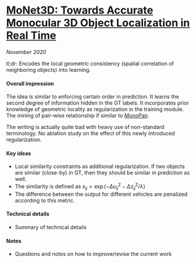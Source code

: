 # [MoNet3D: Towards Accurate Monocular 3D Object Localization in Real Time](https://arxiv.org/abs/2006.16007)

_November 2020_

tl;dr: Encodes the local geometric consistency (spatial correlation of neighboring objects) into learning.

#### Overall impression
The idea is similar to enforcing certain order in prediction. It learns the second degree of information hidden in the GT labels. It incorporates prior knowledge of geometric locality as regularization in the training module. The mining of pair-wise relationship if similar to [MonoPair](monopair.md).

The writing is actually quite bad with heavy use of non-standard terminology. No ablation study on the effect of this newly introduced regularization.

#### Key ideas
- Local similarity constraints as additional regularization. If two objects are similar (close-by) in GT, then they should be similar in prediction as well. 
- The similarity is defined as $s_{ij} = \exp (-\Delta u_{ij}^2 - \Delta z_{ij}^2/\lambda)$
- The difference between the output for different vehicles are penalized according to this metric.

#### Technical details
- Summary of technical details

#### Notes
- Questions and notes on how to improve/revise the current work  

